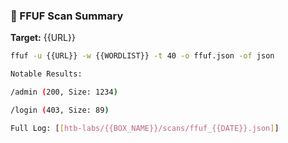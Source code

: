 ### 🧰 FFUF Scan Summary

**Target:** {{URL}}

```bash
ffuf -u {{URL}} -w {{WORDLIST}} -t 40 -o ffuf.json -of json

Notable Results:

/admin (200, Size: 1234)

/login (403, Size: 89)

Full Log: [[htb-labs/{{BOX_NAME}}/scans/ffuf_{{DATE}}.json]]
